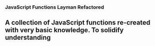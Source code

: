 ### JavaScript Functions Layman Refactored
## A collection of JavaScript functions re-created with very basic knowledge. To solidify understanding
